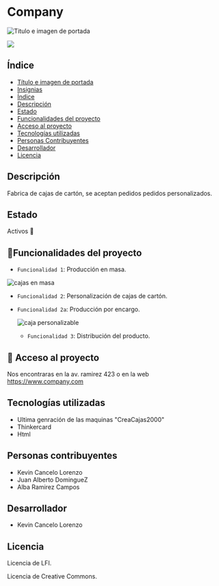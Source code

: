# Company

![Titulo e imagen de portada](https://imagenes.elpais.com/resizer/v2/Y3W6QUFBBZLLTALRW6NBRPZ2RA.jpg?auth=d68f18251117888479d8fdc3210796bc86d9d3f41719da72c2877bcafc3504ea&width=414)
<p align = "left"> 
  <img src = "https://img.shields.io/badge/estado-%20en%20proceso-blue"> 
</p>

 ## Índice
 
* [Título e imagen de portada](#Título-e-imagen-de-portada)
* [Insignias](#insignias)
* [Índice](#índice)
* [Descripción](#descripción)
* [Estado](#Estado)
* [Funcionalidades del proyecto](#Funcionalidades-del-proyecto)
* [Acceso al proyecto](#acceso-proyecto)
* [Tecnologías utilizadas](#tecnologías-utilizadas)
* [Personas Contribuyentes](#personas-contribuyentes)
* [Desarrollador](#desarrollador)
* [Licencia](#licencia)

## Descripción

Fabrica de cajas de cartón, se aceptan pedidos pedidos personalizados.

## Estado

 Activos 💪

## :hammer:Funcionalidades del proyecto

- `Funcionalidad 1`: Producción en masa.

 ![cajas en masa](https://github.com/user-attachments/assets/8796c661-bf02-4b92-93b9-47edd2c2938c)

- `Funcionalidad 2`: Personalización de cajas de cartón.
- `Funcionalidad 2a`: Producción por encargo.
  
   ![caja personalizable](https://github.com/user-attachments/assets/158526da-dd6e-47f8-82da-7cf754657da1)

  - `Funcionalidad 3`: Distribución del producto.
 
## 📁 Acceso al proyecto

Nos encontraras en la av. ramirez 423 o en la web  https://www.company.com

## Tecnologías utilizadas
* Ultima genración de las maquinas "CreaCajas2000"
* Thinkercard
* Html

## Personas contribuyentes 

* Kevin Cancelo Lorenzo
* Juan Alberto DomingueZ
* Alba Ramirez Campos

## Desarrollador

* Kevin Cancelo Lorenzo

## Licencia

Licencia de LFI.

Licencia de Creative Commons. 
